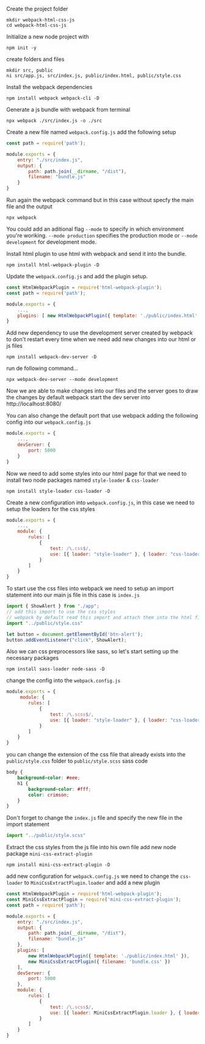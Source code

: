 Create the project folder
```console
mkdir webpack-html-css-js
cd webpack-html-css-js
```
Initialize a new node project with
```console
npm init -y
```
create folders and files
```console
mkdir src, public
ni src/app.js, src/index.js, public/index.html, public/style.css
```

Install the webpack dependencies
```console
npm install webpack webpack-cli -D
```

Generate a js bundle with webpack from terminal
```console
npx webpack ./src/index.js -o ./src
```

Create a new file named `webpack.config.js`
add the following setup
```js
const path = require('path');

module.exports = {
    entry: "./src/index.js",
    output: {
        path: path.join(__dirname, "/dist"),
        filename: "bundle.js"
    }
}
```
Run again the webpack command but in this case without specfy the main file and the output
```console
npx webpack
```
You could add an aditional flag `--mode` to specify in which environment you're woriking. `--mode production` specifies the production mode or `--mode development` for development mode.

Install html plugin to use html with webpack and send it into the bundle.
```console
npm install html-webpack-plugin -D
```

Update the `webpack.config.js` and add the plugin setup.
```js
const HtmlWebpackPlugin = require('html-webpack-plugin');
const path = require('path');

module.exports = {
    ...,
    plugins: [ new HtmlWebpackPlugin({ template: './public/index.html' })]
}
```

Add new dependency to use the development server created by webpack to don't restart every time when we need add new changes into our html or js files
```console
npm install webpack-dev-server -D
```
run de following command...
```console
npx webpack-dev-server --mode development
```

Now we are able to make changes into our files and the server goes to draw the changes
by default webpack start the dev server into http://localhost:8080/

You can also change the default port that use webpack adding the following config into our `webpack.config.js`
```js
module.exports = {
    ...,
    devServer: {
        port: 5000
    }
}
```

Now we need to add some styles into our html page for that we need to install two node packages named `style-loader` & `css-loader`
```console
npm install style-loader css-loader -D
```
Create a new configuration into `webpack.config.js`, in this case we need to setup the loaders for the css styles
```js
module.exports = {
    ...,
    module: {
        rules: [
            {
                test: /\.css$/,
                use: [{ loader: "style-loader" }, { loader: "css-loader" }]
            }
        ]
    }
}
```

To start use the css files into webpack we need to setup an import statement into our main js file in this case is `index.js`
```js
import { ShowAlert } from "./app";
// add this import to use the css styles
// webpack by default read this import and attach them into the html file
import "../public/style.css"

let button = document.getElementById('btn-alert');
button.addEventListener("click", ShowAlert);
```
Also we can css preprocessors like sass, so let's start setting up the necessary packages
```console
npm install sass-loader node-sass -D
```
change the config into the `webpack.config.js`
```js
module.exports = {
     module: {
        rules: [
            {
                test: /\.scss$/,
                use: [{ loader: "style-loader" }, { loader: "css-loader" }, { loader: "sass-loader" }]
            }
        ]
    }
}
```
you can change the extension of the css file that already exists into the `public/style.css` folder to `public/style.scss`
sass code
```scss
body {
    background-color: #eee;
    h1 {
        background-color: #fff;
        color: crimson;
    }
}
```

Don't forget to change the `index.js` file and specify the new file in the import statement
```js
import "../public/style.scss"
```

Extract the css styles from the js file into his own file
add new node package `mini-css-extract-plugin`
```console
npm install mini-css-extract-plugin -D
```

add new configuration for `webpack.config.js`
we need to change the `css-loader` to `MiniCssExtractPlugin.loader` and add a new plugin
```js
const HtmlWebpackPlugin = require('html-webpack-plugin');
const MiniCssExtractPlugin = require('mini-css-extract-plugin');
const path = require('path');

module.exports = {
    entry: "./src/index.js",
    output: {
        path: path.join(__dirname, "/dist"),
        filename: "bundle.js"
    },
    plugins: [ 
        new HtmlWebpackPlugin({ template: './public/index.html' }), 
        new MiniCssExtractPlugin({ filename: 'bundle.css' }) 
    ],
    devServer: {
        port: 5000
    },
    module: {
        rules: [
            {
                test: /\.scss$/,
                use: [{ loader: MiniCssExtractPlugin.loader }, { loader: "css-loader" }, { loader: "sass-loader" }]
            }
        ]
    }
}
```
